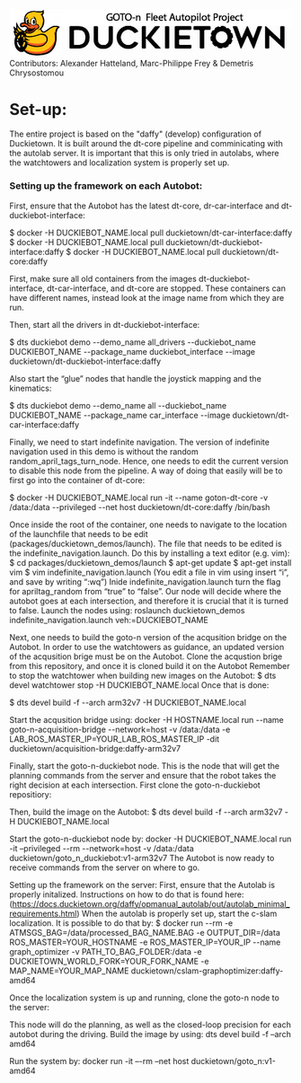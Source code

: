 ![alt text](https://github.com/duckietown-ethz/proj-goto-n/blob/master/header.png)
Contributors: Alexander Hatteland, Marc-Philippe Frey & Demetris Chrysostomou

# Set-up: #
The entire project is based on the "daffy" (develop) configuration of Duckietown. It is built around the dt-core pipeline and comminicating with the autolab server. It is important that this is only tried in autolabs, where the watchtowers and localization system is properly set up.

### Setting up the framework on each Autobot: ###
First, ensure that the Autobot has the latest dt-core, dr-car-interface and dt-duckiebot-interface:

$ docker -H DUCKIEBOT_NAME.local pull duckietown/dt-car-interface:daffy
$ docker -H DUCKIEBOT_NAME.local pull duckietown/dt-duckiebot-interface:daffy
$ docker -H DUCKIEBOT_NAME.local pull duckietown/dt-core:daffy

First, make sure all old containers from the images dt-duckiebot-interface, dt-car-interface, and dt-core are stopped. These containers can have different names, instead look at the image name from which they are run.

Then, start all the drivers in dt-duckiebot-interface:

$ dts duckiebot demo --demo_name all_drivers --duckiebot_name DUCKIEBOT_NAME --package_name duckiebot_interface --image duckietown/dt-duckiebot-interface:daffy



Also start the “glue” nodes that handle the joystick mapping and the kinematics:

$ dts duckiebot demo --demo_name all --duckiebot_name DUCKIEBOT_NAME --package_name car_interface --image duckietown/dt-car-interface:daffy


Finally, we need to start indefinite navigation. The version of indefinite navigation used in this demo is without the random random_april_tags_turn_node. Hence, one needs to edit the current version to disable this node from the pipeline. A way of doing that easily will be to first go into the container of dt-core:

$ docker -H DUCKIEBOT_NAME.local run -it --name goton-dt-core -v /data:/data --privileged --net host duckietown/dt-core:daffy /bin/bash

Once inside the root of the container, one needs to navigate to the location of the launchfile that needs to be edit (packages/duckietown_demos/launch). The file that needs to be edited is the indefinite_navigation.launch. Do this by installing a text editor (e.g. vim):
$ cd packages/duckietown_demos/launch
$ apt-get update
$ apt-get install vim
$ vim indefinite_navigation.launch
(You edit a file in vim using insert “i”, and save by writing “:wq”)
Inide indefinite_navigation.launch turn the flag for apriltag_random from “true” to “false”.  Our node will decide where the autobot goes at each intersection, and therefore it is crucial that it is turned to false.
Launch the nodes using:
roslaunch duckietown_demos indefinite_navigation.launch veh:=DUCKIEBOT_NAME

Next, one needs to build the goto-n version of the acqusition bridge on the Autobot. In order to use the watchtowers as guidance, an updated version of the acqusition brige must be on the Autobot. Clone the acqustion brige from this repository, and once it is cloned build it on the Autobot
Remember to stop the watchtower when building new images on the Autobot:
$ dts devel watchtower stop -H DUCKIEBOT_NAME.local
Once that is done:

$ dts devel build -f --arch arm32v7 -H DUCKIEBOT_NAME.local

Start the acqusition bridge using:
docker -H HOSTNAME.local run --name goto-n-acquisition-bridge --network=host -v /data:/data -e LAB_ROS_MASTER_IP=YOUR_LAB_ROS_MASTER_IP -dit duckietown/acquisition-bridge:daffy-arm32v7

Finally, start the goto-n-duckiebot node. This is the node that will get the planning commands from the server and ensure that the robot takes the right decision at each intersection. First clone the goto-n-duckiebot repositiory:

Then, build the image on the Autobot:
$ dts devel build -f --arch arm32v7 -H DUCKIEBOT_NAME.local

Start the goto-n-duckiebot node by:
docker -H DUCKIEBOT_NAME.local run -it –privileged --rm --network=host -v /data:/data duckietown/goto_n_duckiebot:v1-arm32v7
The Autobot is now ready to receive commands from the server on where to go.

Setting up the framework on the server:
First, ensure that the Autolab is properly initalized. Instructions on how to do that is found here: (https://docs.duckietown.org/daffy/opmanual_autolab/out/autolab_minimal_requirements.html)
When the autolab is properly set up, start the c-slam localization. It is possible to do that by:
$ docker run --rm -e ATMSGS_BAG=/data/processed_BAG_NAME.BAG -e OUTPUT_DIR=/data ROS_MASTER=YOUR_HOSTNAME -e ROS_MASTER_IP=YOUR_IP --name graph_optimizer -v PATH_TO_BAG_FOLDER:/data -e DUCKIETOWN_WORLD_FORK=YOUR_FORK_NAME -e MAP_NAME=YOUR_MAP_NAME duckietown/cslam-graphoptimizer:daffy-amd64

Once the localization system is up and running, clone the goto-n node to the server:

This node will do the planning, as well as the closed-loop precision for each autobot during the driving. 
Build the image by using:
dts devel build -f –arch amd64

Run the system by:
docker run -it –-rm –net host duckietown/goto_n:v1-amd64


